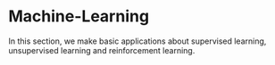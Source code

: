 # Machine-Learning
 In this section, we make basic applications about supervised learning, unsupervised learning and reinforcement learning.
